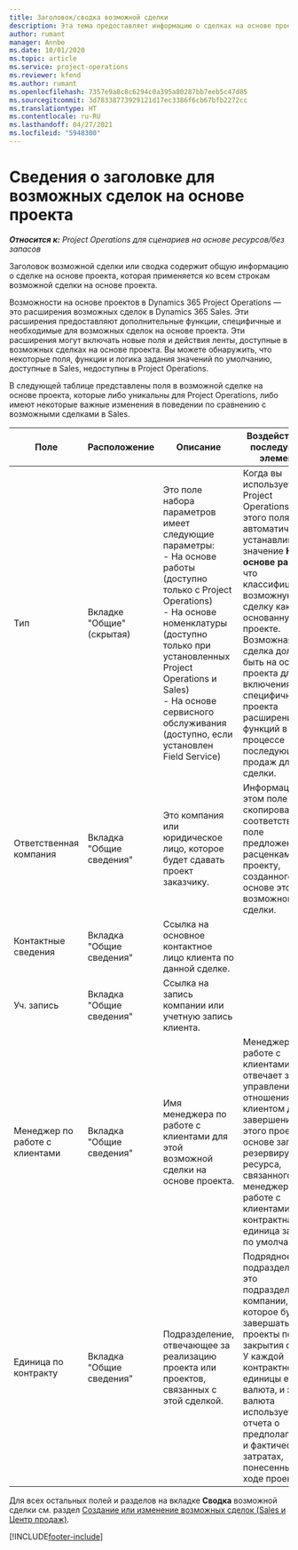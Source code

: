 ```yaml
---
title: Заголовок/сводка возможной сделки
description: Эта тема предоставляет информацию о сделках на основе проектов и строках возможных сделок на основе проектов.
author: rumant
manager: Annbe
ms.date: 10/01/2020
ms.topic: article
ms.service: project-operations
ms.reviewer: kfend
ms.author: rumant
ms.openlocfilehash: 7357e9a8c8c6294c0a395a80287bb7eeb5c47d85
ms.sourcegitcommit: 3d78338773929121d17ec3386f6cb67bfb2272cc
ms.translationtype: HT
ms.contentlocale: ru-RU
ms.lasthandoff: 04/27/2021
ms.locfileid: "5948300"
---
```

# <a name="header-details-for-project-based-opportunities"></a>Сведения о заголовке для возможных сделок на основе проекта

_**Относится к:** Project Operations для сценариев на основе ресурсов/без запасов_


Заголовок возможной сделки или сводка содержит общую информацию о сделке на основе проекта, которая применяется ко всем строкам возможной сделки на основе проекта.

Возможности на основе проектов в Dynamics 365 Project Operations — это расширения возможных сделок в Dynamics 365 Sales. Эти расширения предоставляют дополнительные функции, специфичные и необходимые для возможных сделок на основе проекта. Эти расширения могут включать новые поля и действия ленты, доступные в возможных сделках на основе проекта. Вы можете обнаружить, что некоторые поля, функции и логика задания значений по умолчанию, доступные в Sales, недоступны в Project Operations.

В следующей таблице представлены поля в возможной сделке на основе проекта, которые либо уникальны для Project Operations, либо имеют некоторые важные изменения в поведении по сравнению с возможными сделками в Sales.

| **Поле** | **Расположение** | **Описание** | **Воздействие на последующие элементы** |
| --- | --- | --- | --- |
| Тип | Вкладке "Общие" (скрытая) | Это поле набора параметров имеет следующие параметры:</br>- На основе работы (доступно только с Project Operations)</br>- На основе номенклатуры (доступно только при установленных Project Operations и Sales)</br>- На основе сервисного обслуживания (доступно, если установлен Field Service) | Когда вы используете Project Operations, для этого поля автоматически устанавливается значение **На основе работ**, что классифицирует возможную сделку как основанную на проекте. Возможная сделка должна быть на основе проекта для включения всех специфичных для проекта расширений и функций в процессе последующих продаж для этой сделки. |
| Ответственная компания | Вкладка "Общие сведения" | Это компания или юридическое лицо, которое будет сдавать проект заказчику. | Информация в этом поле будет скопирована в соответствующее поле предложения с расценками по проекту, созданного на основе этой возможной сделки. |
| Контактные сведения | Вкладка "Общие сведения" | Ссылка на основное контактное лицо клиента по данной сделке. | |
| Уч. запись | Вкладка "Общие сведения" | Ссылка на запись компании или учетную запись клиента. | |
| Менеджер по работе с клиентами | Вкладка "Общие сведения" | Имя менеджера по работе с клиентами для этой возможной сделки на основе проекта. | Менеджер по работе с клиентами отвечает за управление отношениями с клиентом до завершения этого проекта. На основе записи резервируемого ресурса, связанного с менеджером по работе с клиентами, контрактная единица задается по умолчанию. |
| Единица по контракту | Вкладка "Общие сведения" | Подразделение, отвечающее за реализацию проекта или проектов, связанных с этой сделкой. | Подрядное подразделение — это подразделение компании, которое будет завершать проекты после закрытия сделки. У каждой контрактной единицы есть валюта, и эта валюта используется для отчета о предполагаемых и фактических затратах, понесенных в ходе проекта. |

Для всех остальных полей и разделов на вкладке **Сводка** возможной сделки см. раздел [Создание или изменение возможных сделок (Sales и Центр продаж)](/dynamics365/sales-enterprise/create-edit-opportunity-sales).


[!INCLUDE[footer-include](../includes/footer-banner.md)]
